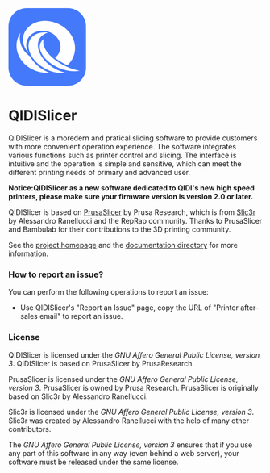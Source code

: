 
![QIDISlicer logo](/resources/icons/QIDISlicer.png?raw=true)

# QIDISlicer
QIDISlicer is a moredern and pratical slicing software to provide customers with more convenient operation experience. The software integrates various functions such as printer control and slicing. The interface is intuitive and the operation is simple and sensitive, which can meet the different printing needs of primary and advanced user.

**Notice:QIDISlicer as a new software dedicated to QIDI's new high speed printers, please make sure your firmware version is version 2.0 or later.**

QIDISlicer is based on [PrusaSlicer](https://github.com/prusa3d/PrusaSlicer) by Prusa Research, which is from [Slic3r](https://github.com/Slic3r/Slic3r) by Alessandro Ranellucci and the RepRap community.
Thanks to PrusaSlicer and Bambulab for their contributions to the 3D printing community.

See the [project homepage](https://qidi3d.com) and the [documentation directory](doc/) for more information.

### How to report an issue?

You can perform the following operations to report an issue:

- Use QIDISlicer's "Report an Issue" page, copy the URL of "Printer after-sales email" to report an issue.

### License

QIDISlicer is licensed under the _GNU Affero General Public License, version 3_. QIDISlicer is based on PrusaSlicer by PrusaResearch.

PrusaSlicer is licensed under the _GNU Affero General Public License, version 3_. PrusaSlicer is owned by Prusa Research. PrusaSlicer is originally based on Slic3r by Alessandro Ranellucci.

Slic3r is licensed under the _GNU Affero General Public License, version 3_. Slic3r was created by Alessandro Ranellucci with the help of many other contributors.

The _GNU Affero General Public License, version 3_ ensures that if you use any part of this software in any way (even behind a web server), your software must be released under the same license.
